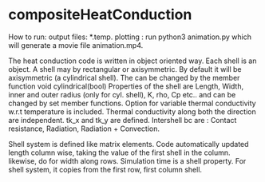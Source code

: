 # compositeHeatConduction
How to run: 
output files: *.temp.
plotting : run python3 animation.py which will generate a movie file animation.mp4.

The heat conduction code is written in object oriented way. Each shell is an object.
A shell may by rectangular or axisymmetric. By default it will be axisymmetric (a cylindrical shell). The can be changed by the member function void cylindrical(bool)
Properties of the shell are Length, Width, inner and outer radius (only for cyl. shell), K, rho, Cp etc.. and can be changed by set member functions.
Option for variable thermal conductivity w.r.t temperature is included.
Thermal conductivity along both the direction are independent. tk_x and tk_y are defined.
Intershell bc are : Contact resistance, Radiation, Radiation + Convection.

Shell system is defined like matrix elements. Code automatically updated length column wise, taking the value of the first shell in the column. likewise, do for width 
along rows. 
Simulation time is a shell property. For shell system, it copies from the first row, first column shell.
